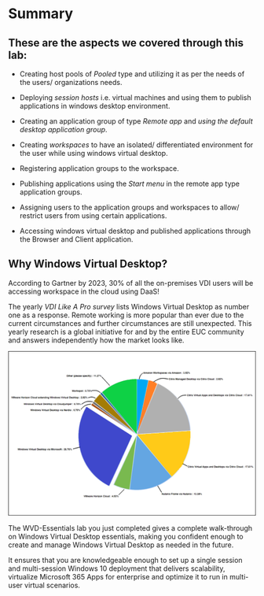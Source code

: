 # **Summary**


## **These are the aspects we covered through this lab:**

- Creating host pools of *Pooled* type and utilizing it as per the needs of the users/ organizations needs.

- Deploying *session hosts* i.e. virtual machines and using them to publish applications in windows desktop environment.

- Creating an application group of type *Remote app* and *using the default desktop application group*.

- Creating *workspaces* to have an isolated/ differentiated environment for the user while using windows virtual desktop. 

- Registering application groups to the workspace.

- Publishing applications using the *Start menu* in the remote app type application groups.

- Assigning users to the application groups and workspaces to allow/ restrict users from using certain applications.

- Accessing windows virtual desktop and published applications through the Browser and Client application.


## **Why Windows Virtual Desktop?**

According to Gartner by 2023, 30% of all the on-premises VDI users will be accessing workspace in the cloud using DaaS!

The yearly *VDI Like A Pro survey* lists Windows Virtual Desktop as number one as a response. Remote working is more popular than ever due to the current circumstances and further circumstances are still unexpected. This yearly research is a global initiative for and by the entire EUC community and answers independently how the market looks like.

![ws name.](media/g3.png)


The WVD-Essentials lab you just completed gives a complete walk-through on Windows Virtual Desktop essentials, making you confident enough to create and manage Windows Virtual Desktop as needed in the future.

It ensures that you are knowledgeable enough to set up a single session and multi-session Windows 10 deployment that delivers scalability, virtualize Microsoft 365 Apps for enterprise and optimize it to run in multi-user virtual scenarios.



